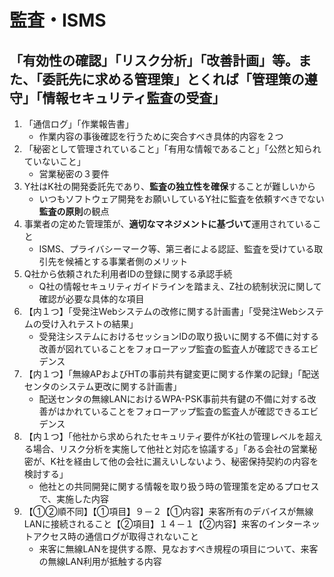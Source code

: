 # 監査・ISMS

## 「有効性の確認」「リスク分析」「改善計画」等。また、「委託先に求める管理策」とくれば「管理策の遵守」「情報セキュリティ監査の受査」

1. 「通信ログ」「作業報告書」
    * 作業内容の事後確認を行うために突合すべき具体的内容を２つ
2. 「秘密として管理されていること」「有用な情報であること」「公然と知られていないこと」
    * 営業秘密の３要件
3. Y社はK社の開発委託先であり、**監査の独立性を確保**することが難しいから
    * いつもソフトウェア開発をお願いしているY社に監査を依頼すべきでない**監査の原則**の観点
4. 事業者の定めた管理策が、**適切なマネジメントに基づいて**運用されていること
    * ISMS、プライバシーマーク等、第三者による認証、監査を受けている取引先を候補とする事業者側のメリット
5. Q社から依頼された利用者IDの登録に関する承認手続
    * Q社の情報セキュリティガイドラインを踏まえ、Z社の統制状況に関して確認が必要な具体的な項目
6. 【内１つ】「受発注Webシステムの改修に関する計画書」「受発注Webシステムの受け入れテストの結果」
    * 受発注システムにおけるセッションIDの取り扱いに関する不備に対する改善が図れていることをフォローアップ監査の監査人が確認できるエビデンス
7. 【内１つ】「無線APおよびHTの事前共有鍵変更に関する作業の記録」「配送センタのシステム更改に関する計画書」
    * 配送センタの無線LANにおけるWPA-PSK事前共有鍵の不備に対する改善がはかれていることをフォローアップ監査の監査人が確認できるエビデンス
8. 【内１つ】「他社から求められたセキュリティ要件がK社の管理レベルを超える場合、リスク分析を実施して他社と対応を協議する」「ある会社の営業秘密が、K社を経由して他の会社に漏えいしないよう、秘密保持契約の内容を検討する」
    * 他社との共同開発に関する情報を取り扱う時の管理策を定めるプロセスで、実施した内容
9. 【①②順不同】【①項目】９－２【①内容】来客所有のデバイスが無線LANに接続されること【②項目】１４－１【②内容】来客のインターネットアクセス時の通信ログが取得されないこと
    * 来客に無線LANを提供する際、見なおすべき規程の項目について、来客の無線LAN利用が抵触する内容
    

